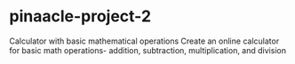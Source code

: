 # pinaacle-project-2
Calculator with basic mathematical operations Create an online calculator for basic math operations- addition, subtraction, multiplication, and division
